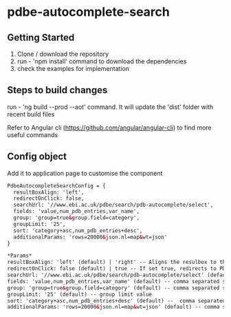 # pdbe-autocomplete-search

## Getting Started
1. Clone / download the repository
2. run - 'npm install' command to download the dependencies
3. check the examples for implementation

## Steps to build changes
run - 'ng build --prod --aot' command. It will update the 'dist' folder with recent build files

Refer to Angular cli (https://github.com/angular/angular-cli) to find more useful commands

## Config object

Add it to application page to customise the component
```html
PdbeAutocompleteSearchConfig = {
  resultBoxAlign: 'left',
  redirectOnClick: false,
  searchUrl: '//www.ebi.ac.uk/pdbe/search/pdb-autocomplete/select',
  fields: 'value,num_pdb_entries,var_name',
  group: 'group=true&group.field=category',
  groupLimit: '25',
  sort: 'category+asc,num_pdb_entries+desc',
  additionalParams: 'rows=20000&json.nl=map&wt=json'
}

*Params*
resultBoxAlign: 'left' (default) | 'right' -- Aligns the resulbox to the input field starting from left or right as per settings
redirectOnClick: false (default) | true -- If set true, redirects to PDBe pages on result item click
searchUrl: '//www.ebi.ac.uk/pdbe/search/pdb-autocomplete/select' (default) -- Solr core / server url
fields: 'value,num_pdb_entries,var_name' (default) -- comma separated string of required fields in result
group: 'group=true&group.field=category' (default) -- comma separated string of grouping related parameters
groupLimit: '25' (default) -- group limit value
sort: 'category+asc,num_pdb_entries+desc' (default) --  comma separated string of sorting related parameters
additionalParams: 'rows=20000&json.nl=map&wt=json' (default) -- comma separated string of additional search parameters
```
